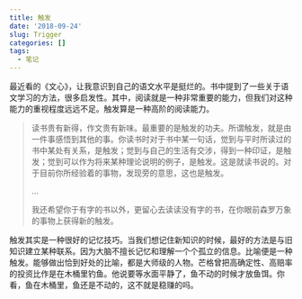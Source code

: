 ```yaml
---
title: 触发
date: '2018-09-24'
slug: Trigger
categories: []
tags:
  - 笔记
---
```




最近看的《文心》，让我意识到自己的语文水平是挺烂的。书中提到了一些关于语文学习的方法，很多启发性。其中，阅读就是一种非常重要的能力，但我们对这种能力的重视程度远远不足。触发算是一种高阶的阅读能力。

>读书贵有新得，作文贵有新味。最重要的是触发的功夫。所谓触发，就是由一件事感悟到其他的事。你读书时对于书中某一句话，觉到与平时所读过的书中某处有关系，是触发；觉到与自己的生活有交涉，得到一种印证，是触发；觉到可以作为将来某种理论说明的例子，是触发。这是就读书说的。对于目前你所经验着的事物，发现旁的意思，这也是触发。
>
>...
>
>我还希望你于有字的书以外，更留心去读读没有字的书，在你眼前森罗万象的事物上获得新的触发。

触发其实是一种很好的记忆技巧。当我们想记住新知识的时候，最好的方法是与旧知识建立某种联系。因为大脑不擅长记忆和理解一个个孤立的信息。比喻便是一种触发。能够做出恰到好处的比喻，都是大师级的人物。芒格曾把高确定性、高赔率的投资比作是在木桶里钓鱼。他说要等水面平静了，鱼不动的时候才放鱼饵。你看，鱼在木桶里，鱼还是不动的，这不就是稳赚的吗。
